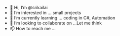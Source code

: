 - 👋 Hi, I’m @srikailai
- 👀 I’m interested in ... small projects
- 🌱 I’m currently learning ... coding in C#, Automation
- 💞️ I’m looking to collaborate on ...Let me think 
- 📫 How to reach me ...

<!---
srikailai/srikailai is a ✨ special ✨ repository because its `README.md` (this file) appears on your GitHub profile.
You can click the Preview link to take a look at your changes.
--->
